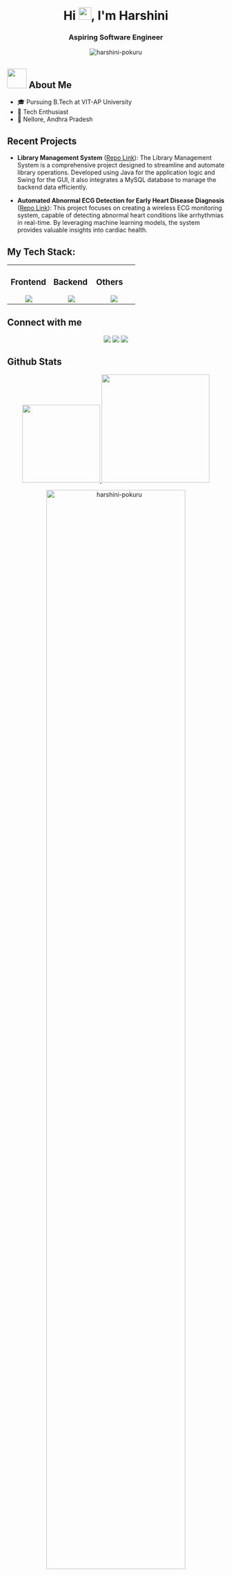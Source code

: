 <h1 align="center">Hi <img src="https://github.com/TheDudeThatCode/TheDudeThatCode/blob/master/Assets/Hi.gif" width="29px">, I'm Harshini</h1>
<h3 align="center">Aspiring Software Engineer</h3>

<p align="center"> <img src="https://komarev.com/ghpvc/?username=harshini-pokuru&label=Profile%20views&color=0e75b6&style=flat" alt="harshini-pokuru" /> </p>

## <img src="https://media.giphy.com/media/WUlplcMpOCEmTGBtBW/giphy.gif" width="45" /> About Me
- 🎓 Pursuing B.Tech at VIT-AP University
- 🚀 Tech Enthusiast
- 📍 Nellore, Andhra Pradesh

## Recent Projects
- **Library Management System** ([Repo Link](https://github.com/harshini-pokuru/LibManager-Java-SQL.git)): The Library Management System is a comprehensive project designed to streamline and automate library operations. Developed using Java for the application logic and Swing for the GUI, it also integrates a MySQL database to manage the backend data efficiently.
  
- **Automated Abnormal ECG Detection for Early Heart Disease Diagnosis** ([Repo Link](https://github.com/harshini-pokuru/AutomatedAbnormaECGDetection.git)): This project focuses on creating a wireless ECG monitoring system, capable of detecting abnormal heart conditions like arrhythmias in real-time. By leveraging machine learning models, the system provides valuable insights into cardiac health.

## My Tech Stack:

<table><tr><td valign="top" width="33%">

### Frontend  
<a href="https://github.com/tayyabadev">
<div align="center">  
       <img src="https://skillicons.dev/icons?i=html,css,bootstrap,js&perline=4" /> 
</div>
</a>
 </td><td valign="top" width="33%">
        
### Backend
<a href="https://github.com/tayyabadev">
<div align="center">
       <img src="https://skillicons.dev/icons?i=java,mysql,r&perline=4" /> 
</div>
</a>

</td><td valign="top" width="33%">
  
### Others
<a href="https://github.com/tayyabadev">
<div align="center">
       <img src="https://skillicons.dev/icons?i=github,git,vscode,aws,matlab&perline=4" /> 
</div>
</a>
</td>
</tr></table>


## Connect with me
<div align="center">
    <a href="https://www.linkedin.com/in/harshini-pokuru-a84aa0290/" target="_blank"><img src="https://img.shields.io/badge/-Harshini%20Pokuru-0077B5?style=flat&logo=Linkedin&logoColor=white"/></a>
    <a target="_blank" href="mailto:harshinipokuru@gmail.com"><img src="https://img.shields.io/badge/-harshinipokuru@gmail.com-D14836?style=flat&logo=Gmail&logoColor=white"/></a>
    <a href="https://www.instagram.com/harshiee__xo/" target="_blank"><img src="https://img.shields.io/badge/-harshiee__xo-E4405F?style=flat&logo=Instagram&logoColor=white"/></a>
</div>

## Github Stats
<p align="center">
    <a href="https://github.com/harshini-pokuru">
        <img height="180em" src="https://github-readme-stats-eight-theta.vercel.app/api/top-langs/?username=harshini-pokuru&layout=compact&langs_count=8&theme=onedark&include_all_commits=true&count_private=true&hide_border=true" />
    </a>
    <img height=250 src="https://github-readme-activity-graph.vercel.app/graph?username=harshini-pokuru&bg_color=282c34&color=FDFD96&line=FDFD96&point=FFFFFF&area_color=79FE96&border_radius=24.5&title_color=FDFD96&border_radius=20px&v=1" />
</p>

<p align="center">
   <a href="https://github.com/harshini-pokuru"> 
     <img width="80%" src="https://github-readme-streak-stats.herokuapp.com/?user=harshini-pokuru&show_icons=true&layout=demo&theme=Onedark&hide_border=true" alt="harshini-pokuru" />
   </a>  
</p>
